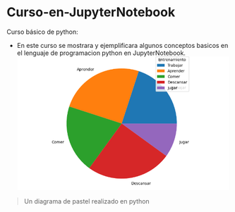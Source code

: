 # Curso-en-JupyterNotebook
Curso básico de python:
- En este curso se mostrara y ejemplificara algunos conceptos basicos en el lenguaje de programacion python en JupyterNotebook.
![Diagrama de tener una vida sana](/capturas/VidaSana.png)
> Un diagrama de pastel realizado en python 

